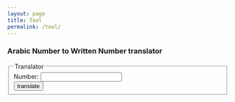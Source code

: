 ```yaml
---
layout: page
title: Tool
permalink: /tool/
---
```


### Arabic Number to Written Number translator

 <fieldset>
  <legend>Translator </legend>
  Number: <input id='number' type="number"><br>
  <button onclick="util_translate()"> translate </button>
 </fieldset>
 <p id="result"></p>

<script>
function util_translate() {
	var number = document.getElementById('number').value;
	document.getElementById("result").innerHTML = number + ' : <br/> '+ writtenNumber(number);
}
</script>

<script src="/assets/js/util.js"></script>
